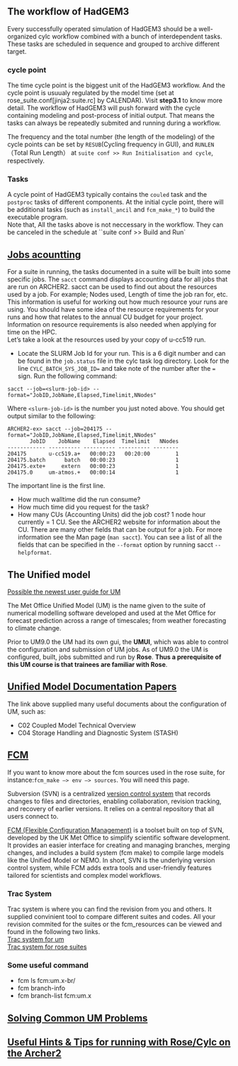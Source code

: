 

## The workflow of HadGEM3

Every successfully operated simulation of HadGEM3 should be a well-organized cylc workflow combined with a bunch of interdependent tasks. These tasks are scheduled in sequence and grouped to archive different target.

### cycle point
The time cycle point is the biggest unit of the HadGEM3 workflow. And the cycle point is usuualy regulated by the model time (set at rose_suite.conf[jinja2:suite.rc] by CALENDAR).  Visit **step3.1** to know more detail. The workflow of HadGEM3 will push forward with the cycle containing modeling and post-process of initial output. That means the tasks can always be repeatedly submited and running during a workflow.

The frequency and the total number (the length of the modeling) of the cycle points can be set by `RESUB`(Cycling frequency in GUI), and `RUNLEN` （Total Run Length） at `suite conf >> Run Initialisation and cycle`, respectively.


### Tasks
A cycle point of HadGEM3 typically contains the `couled` task and the `postproc` tasks of different components. At the initial cycle point, there will be additional tasks (such as `install_ancil` and `fcm_make_*`) to build the executable program.    
Note that, All the tasks above is not neccessary in the workflow. They can be canceled in the schedule at ``suite conf >> Build and Run`

## [Jobs acountting](https://ncas-cms.github.io/um-training/running.html#um-standard-output)
For a suite in running, the tasks documented in a suite will be built into some specific jobs.
The `sacct` command displays accounting data for all jobs that are run on ARCHER2. sacct can be used to find out about the resources used by a job. For example; Nodes used, Length of time the job ran for, etc. This information is useful for working out how much resource your runs are using. You should have some idea of the resource requirements for your runs and how that relates to the annual CU budget for your project. Information on resource requirements is also needed when applying for time on the HPC.    
Let’s take a look at the resources used by your copy of u-cc519 run.
- Locate the SLURM Job Id for your run. This is a 6 digit number and can be found in the `job.status` file in the cylc task log directory. Look for the line `CYLC_BATCH_SYS_JOB_ID=` and take note of the number after the `=` sign.
Run the following command:
```
sacct --job=<slurm-job-id> --format="JobID,JobName,Elapsed,Timelimit,NNodes"
```
Where `<slurm-job-id>` is the number you just noted above. You should get output similar to the following:
```
ARCHER2-ex> sacct --job=204175 --format="JobID,JobName,Elapsed,Timelimit,NNodes"
       JobID    JobName    Elapsed  Timelimit   NNodes
------------ ---------- ---------- ---------- --------
204175       u-cc519.a+   00:00:23   00:20:00        1
204175.batch      batch   00:00:23                   1
204175.exte+     extern   00:00:23                   1
204175.0     um-atmos.+   00:00:14                   1
```
The important line is the first line.
- How much walltime did the run consume?
- How much time did you request for the task?
- How many CUs (Accounting Units) did the job cost?
1 node hour currently = 1 CU. See the ARCHER2 website for information about the CU.
There are many other fields that can be output for a job. For more information see the Man page (`man sacct`). You can see a list of all the fields that can be specified in the `--format` option by running sacct `--helpformat`.

## The Unified model
[Possible the newest user guide for UM](https://code.metoffice.gov.uk/doc/um/latest/um-training/index.html)

The Met Office Unified Model (UM) is the name given to the suite of numerical modelling software developed and used at the Met Office for forecast prediction across a range of timescales; from weather forecasting to climate change.

Prior to UM9.0 the UM had its own gui, the **UMUI**, which was able to control the configuration and submission of UM jobs. As of UM9.0 the UM is configured, built, jobs submitted and run by **Rose**. **Thus a prerequisite of this UM course is that trainees are familiar with Rose**. 

## [Unified Model Documentation Papers](https://code.metoffice.gov.uk/doc/um/latest/umdp.html)
The link above supplied many useful documents about the configuration of UM, such as:
- C02 Coupled Model Technical Overview
- C04 Storage Handling and Diagnostic System (STASH)

## [FCM](https://ncas-cms.github.io/um-training/fcm-tutorial.html#documenting-your-change)
If you want to know more about the fcm sources used in the rose suite, for instance:`fcm_make –> env –> sources`. You will need this page.

Subversion (SVN) is a centralized [version control system](https://svnbook.red-bean.com/en/1.8/svn.basic.version-control-basics.html) that records changes to files and directories, enabling collaboration, revision tracking, and recovery of earlier versions. It relies on a central repository that all users connect to.

[FCM (Flexible Configuration Management)](https://metomi.github.io/fcm/doc/user_guide/getting_started.html) is a toolset built on top of SVN, developed by the UK Met Office to simplify scientific software development. It provides an easier interface for creating and managing branches, merging changes, and includes a build system (fcm make) to compile large models like the Unified Model or NEMO. In short, SVN is the underlying version control system, while FCM adds extra tools and user-friendly features tailored for scientists and complex model workflows.

### Trac System
Trac system is where you can find the revision from you and others. It supplied convinient tool to compare different suites and codes.
All your revision commited for the suites or the fcm_resources can be viewed and found in the following two links.   
[Trac system for um](https://code.metoffice.gov.uk/trac/um)    
[Trac system for rose suites](https://code.metoffice.gov.uk/trac/roses-u/browser/)    

### Some useful command
- fcm ls fcm:um.x-br/
- fcm branch-info
- fcm branch-list  fcm:um.x
  


## [Solving Common UM Problems](https://ncas-cms.github.io/um-training/solving-problems.html)

## [Useful Hints & Tips for running with Rose/Cylc on the Archer2](https://cms.ncas.ac.uk/rose-cylc-hints/#passing-arguments-to-fcm_make)


